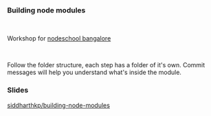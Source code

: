 ### Building node modules

&nbsp;

Workshop for [nodeschool bangalore](https://nodeschool.io)

&nbsp; 

Follow the folder structure, each step has a folder of it's own. Commit messages will help you understand what's inside the module.

### Slides

[siddharthkp/building-node-modules](https://speakerdeck.com/siddharthkp/building-node-modules)
